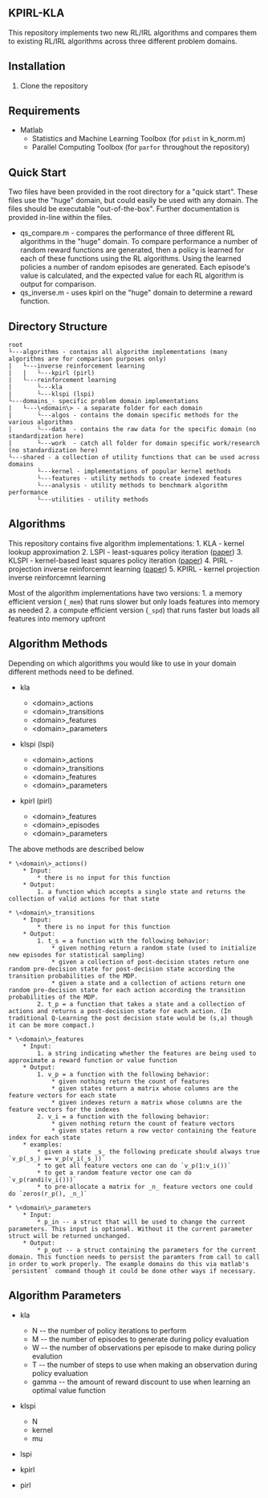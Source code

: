 ## KPIRL-KLA

This repository implements two new RL/IRL algorithms and compares them to existing RL/IRL algorithms across three different problem domains.

## Installation

1. Clone the repository

## Requirements

* Matlab
	* Statistics and Machine Learning Toolbox (for `pdist` in k_norm.m)
	* Parallel Computing Toolbox (for `parfor` throughout the repository)

## Quick Start

Two files have been provided in the root directory for a "quick start". These files use the "huge" domain, but could easily be used with any domain. The files should be executable "out-of-the-box". Further documentation is provided in-line within the files.

* qs_compare.m - compares the performance of three different RL algorithms in the "huge" domain. To compare performance a number of random reward functions are generated, then a policy is learned for each of these functions using the RL algorithms. Using the learned policies a number of random episodes are generated. Each episode's value is calculated, and the expected value for each RL algorithm is output for comparison.
* qs_inverse.m - uses kpirl on the "huge" domain to determine a reward function.


## Directory Structure

```
root
└---algorithms - contains all algorithm implementations (many algorithms are for comparison purposes only)
|   └---inverse reinforcement learning
|   |   └---kpirl (pirl)
|   └---reinforcement learning
|       └---kla
|       └---klspi (lspi)
└---domains_- specific problem domain implementations
|   └---\<domain\> - a separate folder for each domain
|       └---algos - contains the domain specific methods for the various algorithms
|       └---data  - contains the raw data for the specific domain (no standardization here)
|       └---work  - catch all folder for domain specific work/research (no standardization here)
└---shared - a collection of utility functions that can be used across domains
        └---kernel - implementations of popular kernel methods
        └---features - utility methods to create indexed features
        └---analysis - utility methods to benchmark algorithm performance
        └---utilities - utility methods
```

## Algorithms

This repository contains five algorithm implementations:
	1. KLA - kernel lookup approximation
	2. LSPI - least-squares policy iteration ([paper](http://www.jmlr.org/papers/v4/lagoudakis03a.html))
	3. KLSPI - kernel-based least squares policy iteration ([paper](http://www.jmlr.org/papers/v4/lagoudakis03a.html))
	4. PIRL - projection inverse reinforcemnt learning ([paper](https://dl.acm.org/citation.cfm?id=1015430))
	5. KPIRL - kernel projection inverse reinforcemnt learning
	
Most of the algorithm implementations have two versions: 
	1. a memory efficient version (`_mem`) that runs slower but only loads features into memory as needed
	2. a compute efficient version (`_spd`) that runs faster but loads all features into memory upfront
	
## Algorithm Methods

Depending on which algorithms you would like to use in your domain different methods need to be defined.

* kla
	* \<domain\>_actions
	* \<domain\>_transitions
	* \<domain\>_features
	* \<domain\>_parameters
	
* klspi (lspi)
	* \<domain\>_actions
	* \<domain\>_transitions
	* \<domain\>_features
	* \<domain\>_parameters
	
* kpirl (pirl)
	* \<domain\>_features
	* \<domain\>_episodes
	* \<domain\>_parameters
	
The above methods are described below

	* \<domain\>_actions()
		* Input:
			* there is no input for this function
		* Output:
			1. a function which accepts a single state and returns the collection of valid actions for that state

	* \<domain\>_transitions
		* Input:
			* there is no input for this function
		* Output:
			1. t_s = a function with the following behavior:
				* given nothing return a random state (used to initialize new episodes for statistical sampling)
				* given a collection of post-decision states return one random pre-decision state for post-decision state according the transition probabilities of the MDP.
				* given a state and a collection of actions return one random pre-decision state for each action according the transition probabilities of the MDP.
			2. t_p = a function that takes a state and a collection of actions and returns a post-decision state for each action. (In traditional Q-Learning the post decision state would be (s,a) though it can be more compact.)

	* \<domain\>_features
		* Input:
			1. a string indicating whether the features are being used to approximate a reward function or value function
		* Output:
			1. v_p = a function with the following behavior:
				* given nothing return the count of features
				* given states return a matrix whose columns are the feature vectors for each state
				* given indexes return a matrix whose columns are the feature vectors for the indexes
			2. v_i = a function with the following behavior:
				* given nothing return the count of feature vectors
				* given states return a row vector containing the feature index for each state
		* examples:
			* given a state _s_ the following predicate should always true `v_p(_s_) == v_p(v_i(_s_))`
			* to get all feature vectors one can do `v_p(1:v_i())`
			* to get a random feature vector one can do `v_p(randi(v_i()))`
			* to pre-allocate a matrix for _n_ feature vectors one could do `zeros(r_p(), _n_)`

	* \<domain\>_parameters
		* Input:
			* p_in -- a struct that will be used to change the current parameters. This input is optional. Without it the current parameter struct will be returned unchanged.
		* Output:
			* p_out -- a struct containing the parameters for the current domain. This function needs to persist the paramters from call to call in order to work properly. The example domains do this via matlab's `persistent` command though it could be done other ways if necessary.

## Algorithm Parameters

* kla
	* N -- the number of policy iterations to perform
	* M -- the number of episodes to generate during policy evaluation
	* W -- the number of observations per episode to make during policy evalution
	* T -- the number of steps to use when making an observation during policy evaluation
	* gamma -- the amount of reward discount to use when learning an optimal value function

* klspi
	* N
	* kernel
	* mu
* lspi
* kpirl
* pirl